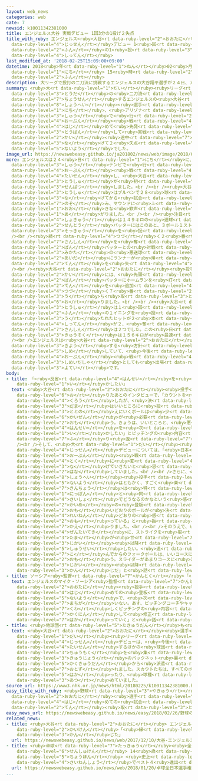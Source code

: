 ```yaml
---
layout: web_news
categories: web
cate: 7
newsid: k10011342381000
title: エンジェルス大谷 実戦デビュー 1回3分の1投げ２失点
title_with_ruby: エンジェルス<ruby>大谷<rt data-ruby-level="2">おおたに</rt></ruby> <ruby>実戦<rt
  data-ruby-level="4">じっせん</rt></ruby>デビュー 1<ruby>回<rt data-ruby-level="2">かい</rt></ruby>3<ruby>分<rt
  data-ruby-level="2">ふん</rt></ruby>の1<ruby>投<rt data-ruby-level="3">な</rt></ruby>げ２<ruby>失点<rt
  data-ruby-level="4">しってん</rt></ruby>
last_modified_at: '2018-02-25T15:09:00+09:00'
datetime: 2018<ruby>年<rt data-ruby-level="1">ねん</rt></ruby>02<ruby>月<rt data-ruby-level="1">がつ</rt></ruby>25<ruby>日<rt
  data-ruby-level="1">にち</rt></ruby> 15<ruby>時<rt data-ruby-level="2">じ</rt></ruby>09<ruby>分<rt
  data-ruby-level="2">ふん</rt></ruby>
description: 大リーグで投打の二刀流に挑戦するエンジェルスの大谷翔平選手が２４日、アリゾナ州で行われたオープン戦で初めて先発登板して実戦デビューしました。２回途中まで投げて２失点の内容でした。
summary: <ruby>大<rt data-ruby-level="1">だい</rt></ruby><ruby>リーグ<rt data-ruby-level="1">りーぐ</rt></ruby>で<ruby>投打<rt
  data-ruby-level="3">とうだ</rt></ruby>の<ruby>二刀流<rt data-ruby-level="3">にとうりゅう</rt></ruby>に<ruby>挑戦<rt
  data-ruby-level="7">ちょうせん</rt></ruby>するエンジェルスの<ruby>大谷<rt data-ruby-level="2">おおたに</rt></ruby><ruby>翔平<rt
  data-ruby-level="8">しょうへい</rt></ruby><ruby>選手<rt data-ruby-level="4">せんしゅ</rt></ruby>が２４<ruby>日<rt
  data-ruby-level="1">にち</rt></ruby>、<ruby>アリゾナ<rt data-ruby-level="3">ありぞな</rt></ruby><ruby>州<rt
  data-ruby-level="3">しゅう</rt></ruby>で<ruby>行<rt data-ruby-level="2">おこな</rt></ruby>われた<ruby>オープン<rt
  data-ruby-level="4">おーぷん</rt></ruby><ruby>戦<rt data-ruby-level="4">せん</rt></ruby>で<ruby>初<rt
  data-ruby-level="4">はじ</rt></ruby>めて<ruby>先発<rt data-ruby-level="3">せんぱつ</rt></ruby><ruby>登板<rt
  data-ruby-level="3">とうばん</rt></ruby>して<ruby>実戦<rt data-ruby-level="4">じっせん</rt></ruby>デビューしました。２<ruby>回<rt
  data-ruby-level="2">かい</rt></ruby><ruby>途中<rt data-ruby-level="7">とちゅう</rt></ruby>まで<ruby>投<rt
  data-ruby-level="3">な</rt></ruby>げて２<ruby>失点<rt data-ruby-level="4">しってん</rt></ruby>の<ruby>内容<rt
  data-ruby-level="5">ないよう</rt></ruby>でした。
image_url: https://newswebeasy.github.io/ja201802/news/web/image/2018/02/25/K10011342381_1802250733_1802250738_01_02.jpg
more: エンジェルスは２４<ruby>日<rt data-ruby-level="1">にち</rt></ruby>に、<ruby>アリゾナ<rt data-ruby-level="3">ありぞな</rt></ruby><ruby>州<rt
  data-ruby-level="3">しゅう</rt></ruby>テンピで<ruby>行<rt data-ruby-level="2">おこな</rt></ruby>われた<ruby>オープン<rt
  data-ruby-level="4">おーぷん</rt></ruby><ruby>戦<rt data-ruby-level="4">せん</rt></ruby>でブルワーズと<ruby>対戦<rt
  data-ruby-level="4">たいせん</rt></ruby>し、<ruby>大谷<rt data-ruby-level="2">おおたに</rt></ruby><ruby>投手<rt
  data-ruby-level="3">とうしゅ</rt></ruby>が<ruby>初<rt data-ruby-level="4">はじ</rt></ruby>めて<ruby>先発<rt
  data-ruby-level="3">せんぱつ</rt></ruby>しました。<br /><br /><ruby>大谷<rt data-ruby-level="2">おおたに</rt></ruby><ruby>投手<rt
  data-ruby-level="3">とうしゅ</rt></ruby>はブルペンで２８<ruby>球<rt data-ruby-level="3">きゅう</rt></ruby>を<ruby>投<rt
  data-ruby-level="3">な</rt></ruby>げてから<ruby>試合<rt data-ruby-level="4">しあい</rt></ruby>に<ruby>臨<rt
  data-ruby-level="7">のぞ</rt></ruby>み、マウンドに<ruby>上<rt data-ruby-level="1">あ</rt></ruby>がると、スタンドから<ruby>大<rt
  data-ruby-level="1">おお</rt></ruby>きな<ruby>歓声<rt data-ruby-level="7">かんせい</rt></ruby>が<ruby>上<rt
  data-ruby-level="1">あ</rt></ruby>がりました。<br /><br /><ruby>注目<rt data-ruby-level="3">ちゅうもく</rt></ruby>の<ruby>初球<rt
  data-ruby-level="4">しょきゅう</rt></ruby>は１４９キロの<ruby>速球<rt data-ruby-level="3">そっきゅう</rt></ruby>で、<ruby>先頭<rt
  data-ruby-level="2">せんとう</rt></ruby>バッターにはこのあと、３ボール１ストライクからストライクを<ruby>取<rt data-ruby-level="3">と</rt></ruby>りにいった<ruby>速球<rt
  data-ruby-level="3">そっきゅう</rt></ruby>を<ruby>捉<rt data-ruby-level="7">とら</rt></ruby>えられ、ツーベースヒットとされました。<br
  /><br /><ruby>続<rt data-ruby-level="4">つづ</rt></ruby>く２<ruby>番<rt data-ruby-level="2">ばん</rt></ruby>バッターからは、フォークボールで<ruby>三振<rt
  data-ruby-level="7">さんしん</rt></ruby>を<ruby>奪<rt data-ruby-level="7">うば</rt></ruby>いましたが、４<ruby>番<rt
  data-ruby-level="2">ばん</rt></ruby>バッターとの<ruby>対戦<rt data-ruby-level="4">たいせん</rt></ruby>では、ワイルドピッチと<ruby>味方<rt
  data-ruby-level="3">みかた</rt></ruby>の<ruby>悪送球<rt data-ruby-level="3">あくそうきゅう</rt></ruby>の<ruby>間<rt
  data-ruby-level="2">あいだ</rt></ruby>にランナーが<ruby>帰<rt data-ruby-level="2">かえ</rt></ruby>り、１<ruby>点<rt
  data-ruby-level="2">てん</rt></ruby>を<ruby>失<rt data-ruby-level="4">うしな</rt></ruby>いました。<br
  /><br /><ruby>大谷<rt data-ruby-level="2">おおたに</rt></ruby><ruby>投手<rt data-ruby-level="3">とうしゅ</rt></ruby>は２<ruby>回<rt
  data-ruby-level="2">かい</rt></ruby>には、<ruby>先頭<rt data-ruby-level="2">せんとう</rt></ruby>の６<ruby>番<rt
  data-ruby-level="2">ばん</rt></ruby>バッターにホームランを<ruby>打<rt data-ruby-level="3">う</rt></ruby>たれて１<ruby>点<rt
  data-ruby-level="2">てん</rt></ruby>を<ruby>追加<rt data-ruby-level="4">ついか</rt></ruby>され、<ruby>続<rt
  data-ruby-level="4">つづ</rt></ruby>く７<ruby>番<rt data-ruby-level="2">ばん</rt></ruby>バッターをレフトフライに<ruby>打<rt
  data-ruby-level="3">う</rt></ruby>ち<ruby>取<rt data-ruby-level="3">と</rt></ruby>ったところでマウンドを<ruby>降<rt
  data-ruby-level="6">お</rt></ruby>りました。<br /><br /><ruby>大谷<rt data-ruby-level="2">おおたに</rt></ruby><ruby>投手<rt
  data-ruby-level="3">とうしゅ</rt></ruby>は１<ruby>回<rt data-ruby-level="2">かい</rt></ruby>と３<ruby>分<rt
  data-ruby-level="2">ふん</rt></ruby>の１イニングを<ruby>投<rt data-ruby-level="3">な</rt></ruby>げて、<ruby>打<rt
  data-ruby-level="3">う</rt></ruby>たれたヒットが２<ruby>本<rt data-ruby-level="1">ほん</rt></ruby>で<ruby>失点<rt
  data-ruby-level="4">しってん</rt></ruby>が２、<ruby>奪<rt data-ruby-level="7">うば</rt></ruby>った<ruby>三振<rt
  data-ruby-level="7">さんしん</rt></ruby>は２つでした。この<ruby>日<rt data-ruby-level="1">ひ</rt></ruby>の<ruby>球速<rt
  data-ruby-level="3">きゅうそく</rt></ruby>は１５６キロが<ruby>最速<rt data-ruby-level="4">さいそく</rt></ruby>でした。<br
  /><br />エンジェルスは<ruby>大谷<rt data-ruby-level="2">おおたに</rt></ruby><ruby>選手<rt data-ruby-level="4">せんしゅ</rt></ruby>をバッターとしても<ruby>起用<rt
  data-ruby-level="3">きよう</rt></ruby>する<ruby>方針<rt data-ruby-level="6">ほうしん</rt></ruby>を<ruby>示<rt
  data-ruby-level="5">しめ</rt></ruby>していて、<ruby>今後<rt data-ruby-level="2">こんご</rt></ruby>、<ruby>オープン<rt
  data-ruby-level="4">おーぷん</rt></ruby><ruby>戦<rt data-ruby-level="4">せん</rt></ruby>で<ruby>指名打者<rt
  data-ruby-level="3">しめいだしゃ</rt></ruby>としても<ruby>出場<rt data-ruby-level="2">しゅつじょう</rt></ruby>する<ruby>予定<rt
  data-ruby-level="3">よてい</rt></ruby>です。
body:
- title: 「<ruby>反省<rt data-ruby-level="4">はんせい</rt></ruby>を<ruby>次<rt data-ruby-level="3">つぎ</rt></ruby>に<ruby>生<rt
    data-ruby-level="1">い</rt></ruby>かしたい」
  text: <ruby>大谷<rt data-ruby-level="2">おおたに</rt></ruby><ruby>投手<rt data-ruby-level="3">とうしゅ</rt></ruby>は、マウンドを<ruby>降<rt
    data-ruby-level="6">お</rt></ruby>りたあとのインタビューで、「カウントを<ruby>整<rt data-ruby-level="3">ととの</rt></ruby>えるボールに<ruby>苦労<rt
    data-ruby-level="4">くろう</rt></ruby>したが、<ruby>決<rt data-ruby-level="3">き</rt></ruby>め<ruby>球<rt
    data-ruby-level="3">だま</rt></ruby>はいいところに<ruby>投<rt data-ruby-level="3">な</rt></ruby>げられていた。カウントを<ruby>整<rt
    data-ruby-level="3">ととの</rt></ruby>えにいくボールは<ruby>少<rt data-ruby-level="2">すこ</rt></ruby>し、<ruby>改善<rt
    data-ruby-level="6">かいぜん</rt></ruby>が<ruby>必要<rt data-ruby-level="4">ひつよう</rt></ruby>だと<ruby>思<rt
    data-ruby-level="2">おも</rt></ruby>う。きょうは、いいところと、<ruby>悪<rt data-ruby-level="3">わる</rt></ruby>いところがあったので<ruby>反省<rt
    data-ruby-level="4">はんせい</rt></ruby>を<ruby>次<rt data-ruby-level="3">つぎ</rt></ruby>に<ruby>生<rt
    data-ruby-level="1">い</rt></ruby>かしたい」とピッチングの<ruby>内容<rt data-ruby-level="5">ないよう</rt></ruby>を<ruby>振<rt
    data-ruby-level="7">ふ</rt></ruby>り<ruby>返<rt data-ruby-level="7">かえ</rt></ruby>りました。<br
    /><br />そして、<ruby>大<rt data-ruby-level="1">だい</rt></ruby><ruby>リーグ<rt data-ruby-level="1">りーぐ</rt></ruby>での<ruby>実戦<rt
    data-ruby-level="4">じっせん</rt></ruby>デビューについては、「<ruby>日本<rt data-ruby-level="1">にっぽん</rt></ruby>の<ruby>オープン<rt
    data-ruby-level="4">おーぷん</rt></ruby><ruby>戦<rt data-ruby-level="4">せん</rt></ruby>と<ruby>特<rt
    data-ruby-level="4">とく</rt></ruby>に<ruby>変<rt data-ruby-level="4">か</rt></ruby>わらずにいけたので、これからしっかり<ruby>投<rt
    data-ruby-level="3">な</rt></ruby>げていきたいと<ruby>思<rt data-ruby-level="2">おも</rt></ruby>う」と<ruby>話<rt
    data-ruby-level="2">はな</rt></ruby>していました。<br /><br />さらに、<ruby>大谷<rt data-ruby-level="2">おおたに</rt></ruby><ruby>翔平<rt
    data-ruby-level="8">しょうへい</rt></ruby><ruby>投手<rt data-ruby-level="3">とうしゅ</rt></ruby>は「<ruby>内容<rt
    data-ruby-level="5">ないよう</rt></ruby>はともかく、すごく<ruby>楽<rt data-ruby-level="2">たの</rt></ruby>しかった。<ruby>緊張<rt
    data-ruby-level="7">きんちょう</rt></ruby>は<ruby>特<rt data-ruby-level="4">とく</rt></ruby>になく、<ruby>日本<rt
    data-ruby-level="1">にっぽん</rt></ruby>と<ruby>同<rt data-ruby-level="2">おな</rt></ruby>じように、シーズンの<ruby>最初<rt
    data-ruby-level="4">さいしょ</rt></ruby>でどうなるのかなという<ruby>感<rt data-ruby-level="3">かん</rt></ruby>じはあった。１<ruby>回目<rt
    data-ruby-level="2">かいめ</rt></ruby>の<ruby>登板<rt data-ruby-level="3">とうばん</rt></ruby>から、<ruby>思<rt
    data-ruby-level="2">おも</rt></ruby>いどおりのボールが<ruby>決<rt data-ruby-level="3">き</rt></ruby>まるということはないので、<ruby>例年<rt
    data-ruby-level="4">れいねん</rt></ruby>どおりの<ruby>感<rt data-ruby-level="3">かん</rt></ruby>じかなと<ruby>思<rt
    data-ruby-level="2">おも</rt></ruby>っている」と<ruby>振<rt data-ruby-level="7">ふ</rt></ruby>り<ruby>返<rt
    data-ruby-level="7">かえ</rt></ruby>りました。<br /><br />そのうえで、ピッチングの<ruby>内容<rt data-ruby-level="5">ないよう</rt></ruby>については、「<ruby>全体的<rt
    data-ruby-level="4">ぜんたいてき</rt></ruby>に、ストライクを<ruby>取<rt data-ruby-level="3">と</rt></ruby>るカウントの<ruby>球<rt
    data-ruby-level="3">たま</rt></ruby>が<ruby>甘<rt data-ruby-level="7">あま</rt></ruby>くなったので、<ruby>次回<rt
    data-ruby-level="3">じかい</rt></ruby><ruby>以降<rt data-ruby-level="6">いこう</rt></ruby>、<ruby>修正<rt
    data-ruby-level="5">しゅうせい</rt></ruby>したい。<ruby>追<rt data-ruby-level="7">お</rt></ruby>い<ruby>込<rt
    data-ruby-level="7">こ</rt></ruby>んでからのフォークボールは、いいコースに<ruby>落<rt data-ruby-level="3">お</rt></ruby>ちていたのでよかったと<ruby>思<rt
    data-ruby-level="2">おも</rt></ruby>う。スライダーがあまりコースに<ruby>決<rt data-ruby-level="3">き</rt></ruby>まらなかったので、そこは<ruby>次回<rt
    data-ruby-level="3">じかい</rt></ruby><ruby>以降<rt data-ruby-level="6">いこう</rt></ruby>かなという<ruby>感<rt
    data-ruby-level="3">かん</rt></ruby>じだ」と<ruby>話<rt data-ruby-level="2">はな</rt></ruby>していました。
- title: ソーシア<ruby>監督<rt data-ruby-level="7">かんとく</rt></ruby>「<ruby>次<rt data-ruby-level="3">つぎ</rt></ruby>につながる」
  text: エンジェルスのマイク・ソーシア<ruby>監督<rt data-ruby-level="7">かんとく</rt></ruby>は<ruby>大谷<rt
    data-ruby-level="2">おおたに</rt></ruby><ruby>投手<rt data-ruby-level="3">とうしゅ</rt></ruby>について、「<ruby>初<rt
    data-ruby-level="4">はじ</rt></ruby>めての<ruby>登板<rt data-ruby-level="3">とうばん</rt></ruby>としてはいい<ruby>内容<rt
    data-ruby-level="5">ないよう</rt></ruby>で、<ruby>次<rt data-ruby-level="3">つぎ</rt></ruby>につながるのは<ruby>間違<rt
    data-ruby-level="7">まちが</rt></ruby>いない。あす、ピッチングコーチやキャッチャーと<ruby>一緒<rt data-ruby-level="7">いっしょ</rt></ruby>に<ruby>詳<rt
    data-ruby-level="7">くわ</rt></ruby>しくピッチングの<ruby>内容<rt data-ruby-level="5">ないよう</rt></ruby>を<ruby>確認<rt
    data-ruby-level="7">かくにん</rt></ruby>して<ruby>修正<rt data-ruby-level="5">しゅうせい</rt></ruby>を<ruby>図<rt
    data-ruby-level="7">はか</rt></ruby>っていく」と<ruby>話<rt data-ruby-level="2">はな</rt></ruby>していました。
- title: <ruby>他球団<rt data-ruby-level="5">たきゅうだん</rt></ruby>も<ruby>注目<rt data-ruby-level="3">ちゅうもく</rt></ruby>
  text: <ruby>大谷<rt data-ruby-level="2">おおたに</rt></ruby><ruby>選手<rt data-ruby-level="4">せんしゅ</rt></ruby>の<ruby>大<rt
    data-ruby-level="1">だい</rt></ruby><ruby>リーグ<rt data-ruby-level="1">りーぐ</rt></ruby><ruby>実戦<rt
    data-ruby-level="4">じっせん</rt></ruby>デビューは、<ruby>今後<rt data-ruby-level="2">こんご</rt></ruby>、<ruby>対戦<rt
    data-ruby-level="4">たいせん</rt></ruby>するほかの<ruby>球団<rt data-ruby-level="5">きゅうだん</rt></ruby>からも<ruby>注目<rt
    data-ruby-level="3">ちゅうもく</rt></ruby>を<ruby>集<rt data-ruby-level="3">あつ</rt></ruby>め、<ruby>球場<rt
    data-ruby-level="3">きゅうじょう</rt></ruby>のバックネット<ruby>裏<rt data-ruby-level="6">うら</rt></ruby>には、<ruby>各球団<rt
    data-ruby-level="5">かくきゅうだん</rt></ruby>から<ruby>派遣<rt data-ruby-level="7">はけん</rt></ruby>されたスカウトたちが<ruby>訪<rt
    data-ruby-level="7">おとず</rt></ruby>れました。スカウトたちは、すべてのボールの<ruby>球速<rt data-ruby-level="3">きゅうそく</rt></ruby>を<ruby>測<rt
    data-ruby-level="5">はか</rt></ruby>ったり、<ruby>球種<rt data-ruby-level="4">きゅうしゅ</rt></ruby>などをメモにとったりしてデータを<ruby>集<rt
    data-ruby-level="3">あつ</rt></ruby>めていました。
source_url: https://www3.nhk.or.jp/news/html/20180225/k10011342381000.html
easy_title_with_ruby: <ruby>野球<rt data-ruby-level="3">やきゅう</rt></ruby>の<ruby>大谷<rt
  data-ruby-level="2">おおたに</rt></ruby><ruby>選手<rt data-ruby-level="4">せんしゅ</rt></ruby>がアメリカで<ruby>初<rt
  data-ruby-level="4">はじ</rt></ruby>めての<ruby>試合<rt data-ruby-level="4">しあい</rt></ruby>で２<ruby>点<rt
  data-ruby-level="2">てん</rt></ruby><ruby>取<rt data-ruby-level="3">と</rt></ruby>られる
easy_news_url: https://newswebeasy.github.io/news/easy/2018/02/26/野球の大谷選手がアメリカで初めての試合で2点取られる
related_news:
- title: <ruby>大谷<rt data-ruby-level="2">おおたに</rt></ruby> エンジェルス<ruby>入団<rt data-ruby-level="5">にゅうだん</rt></ruby><ruby>会見<rt
    data-ruby-level="2">かいけん</rt></ruby>「<ruby>縁<rt data-ruby-level="7">えん</rt></ruby>みたいなもの<ruby>感<rt
    data-ruby-level="3">かん</rt></ruby>じた」
  url: https://newswebeasy.github.io/news/web/2017/12/10/大谷-エンジェルス入団会見縁みたいなもの感じた
- title: <ruby>卓球<rt data-ruby-level="7">たっきゅう</rt></ruby><ruby>全日本<rt data-ruby-level="3">ぜんにほん</rt></ruby><ruby>選手権<rt
    data-ruby-level="6">せんしゅけん</rt></ruby> 14<ruby>歳<rt data-ruby-level="7">さい</rt></ruby><ruby>張本<rt
    data-ruby-level="5">ちょうほん</rt></ruby> <ruby>史上<rt data-ruby-level="4">しじょう</rt></ruby><ruby>最年少<rt
    data-ruby-level="4">さいねんしょう</rt></ruby>でベスト４<ruby>進出<rt data-ruby-level="3">しんしゅつ</rt></ruby>
  url: https://newswebeasy.github.io/news/web/2018/01/20/卓球全日本選手権-14歳張本-史上最年少でベスト4進出
...
```

